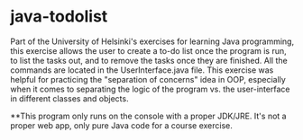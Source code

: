 # java-todolist
Part of the University of Helsinki's exercises for learning Java programming, this exercise allows the user to create a to-do list once the program is run, to list the tasks out, and to remove the tasks once they are finished. All the commands are located in the UserInterface.java file. This exercise was helpful for practicing the "separation of concerns" idea in OOP, especially when it comes to separating the logic of the program vs. the user-interface in different classes and objects.

**This program only runs on the console with a proper JDK/JRE. It's not a proper web app, only pure Java code for a course exercise.
